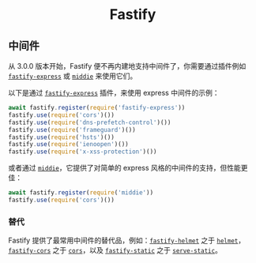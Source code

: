 <h1 align="center">Fastify</h1>

## 中间件

从 3.0.0 版本开始，Fastify 便不再内建地支持中间件了，你需要通过插件例如 [`fastify-express`](https://github.com/fastify/fastify-express) 或 [`middie`](https://github.com/fastify/middie) 来使用它们。

以下是通过 [`fastify-express`](https://github.com/fastify/fastify-express) 插件，来使用 express 中间件的示例：

```js
await fastify.register(require('fastify-express'))
fastify.use(require('cors')())
fastify.use(require('dns-prefetch-control')())
fastify.use(require('frameguard')())
fastify.use(require('hsts')())
fastify.use(require('ienoopen')())
fastify.use(require('x-xss-protection')())
```

或者通过 [`middie`](https://github.com/fastify/middie)，它提供了对简单的 express 风格的中间件的支持，但性能更佳：

```js
await fastify.register(require('middie'))
fastify.use(require('cors')())
```

### 替代

Fastify 提供了最常用中间件的替代品，例如：[`fastify-helmet`](https://github.com/fastify/fastify-helmet) 之于 [`helmet`](https://github.com/helmetjs/helmet)，[`fastify-cors`](https://github.com/fastify/fastify-cors) 之于 [`cors`](https://github.com/expressjs/cors)，以及 [`fastify-static`](https://github.com/fastify/fastify-static) 之于 [`serve-static`](https://github.com/expressjs/serve-static)。